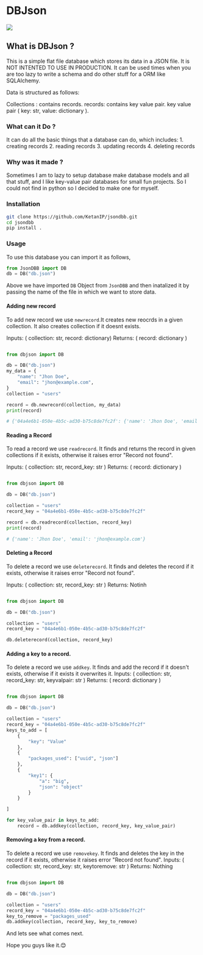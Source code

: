 # DBJson

![](https://i.imgur.com/gbT5IKB.png)

## What is DBJson ?

This is a simple flat file database which stores its data in a JSON file.
It is NOT INTENTED TO USE IN PRODUCTION.
It can be used times when you are too lazy to write a schema and do other stuff for a ORM like SQLAlchemy.

Data is structured as follows:

Collections : contains records.
records: contains key value pair.
key value pair ( key: str, value: dictionary ).

### What can it Do ?

It can do all the basic things that a database can do, which includes:
    1. creating records
    2. reading records
    3. updating records
    4. deleting records

### Why was it made ?

Sometimes I am to lazy to setup database make database models and all that stuff, and I like key-value pair databases for small fun projects. So I could not find in python so I decided to make one for myself.


### Installation 

```bash
git clone https://github.com/KetanIP/jsondbb.git
cd jsondbb
pip install .
```

### Usage

To use this database you can import it as follows,

```python
from JsonDBB import DB
db = DB("db.json")
```
Above we have imported `DB` Object from `JsonDBB` and then inatalized it by passing the name of the file in which we want to store data.

#### Adding new record

To add new record we use `newrecord`.It creates new reocrds in a given collection. It also creates collection if it doesnt exists.

Inputs: ( collection: str, record: dictionary)
Returns: ( record: dictionary )

```python

from dbjson import DB

db = DB("db.json")
my_data = {
    "name": "Jhon Doe",
    "email": "jhon@example.com",
}
collection = "users"

record = db.newrecord(collection, my_data)
print(record)

# {'04a4e6b1-050e-4b5c-ad30-b75c8de7fc2f': {'name': 'Jhon Doe', 'email': 'jhon@example.com'}}

```

#### Reading a Record

To read a record we use `readrecord`. It finds and returns the record in given collections if it exists, otherwise it raises error "Record not found".

Inputs: ( collection: str, record_key: str )
Returns: ( record: dictionary )

```python

from dbjson import DB

db = DB("db.json")

collection = "users"
record_key = "04a4e6b1-050e-4b5c-ad30-b75c8de7fc2f"

record = db.readrecord(collection, record_key)
print(record)

# {'name': 'Jhon Doe', 'email': 'jhon@example.com'}

```

#### Deleting a Record

To delete a record we use `deleterecord`. It finds and deletes the record if it exists, otherwise it raises error "Record not found".

Inputs: ( collection: str, record_key: str )
Returns: Notinh

```python

from dbjson import DB

db = DB("db.json")

collection = "users"
record_key = "04a4e6b1-050e-4b5c-ad30-b75c8de7fc2f"

db.deleterecord(collection, record_key)

```

#### Adding a key to a record.

To delete a record we use `addkey`. It finds and add the record if it doesn't exists, otherwise if it exists it overwrites it.
Inputs: ( collection: str, record_key: str, keyvalpair: str )
Returns: ( record: dictionary )

```python

from dbjson import DB

db = DB("db.json")

collection = "users"
record_key = "04a4e6b1-050e-4b5c-ad30-b75c8de7fc2f"
keys_to_add = [
    {
        "key": "Value"
    },
    {
        "packages_used": ["uuid", "json"]
    },
    {
        "key1": {
            "a": "big",
            "json": "object"
        }
    }

]

for key_value_pair in keys_to_add:
    record = db.addkey(collection, record_key, key_value_pair)

```


#### Removing a key from a record.

To delete a record we use `removekey`. It finds and deletes the key in the record if it exists, otherwise it raises error "Record not found".
Inputs: ( collection: str, record_key: str, keytoremove: str )
Returns: Nothing

```python

from dbjson import DB

db = DB("db.json")

collection = "users"
record_key = "04a4e6b1-050e-4b5c-ad30-b75c8de7fc2f"
key_to_remove = "packages_used"
db.addkey(collection, record_key, key_to_remove)

```

And lets see what comes next. 

Hope you guys like it.😊
